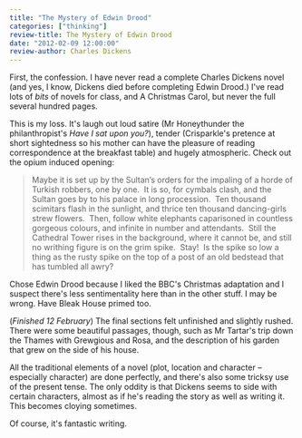 ```yaml
---
title: "The Mystery of Edwin Drood"
categories: ["thinking"]
review-title: The Mystery of Edwin Drood
date: "2012-02-09 12:00:00"
review-author: Charles Dickens
---
```



First, the confession. I have never read a complete Charles Dickens novel (and yes, I know, Dickens died before completing Edwin Drood.) I've read lots of _bits_ of novels for class, and A Christmas Carol, but never the full several hundred pages.

This is my loss. It's laugh out loud satire (Mr Honeythunder the philanthropist's _Have I sat upon you?_), tender (Crisparkle's pretence at short sightedness so his mother can have the pleasure of reading correspondence at the breakfast table) and hugely atmospheric. Check out the opium induced opening:


> Maybe it is set up by the Sultan’s orders for the impaling of a horde of Turkish robbers, one by one.  It is so, for cymbals clash, and the Sultan goes by to his palace in long procession.  Ten thousand scimitars flash in the sunlight, and thrice ten thousand dancing-girls strew flowers.  Then, follow white elephants caparisoned in countless gorgeous colours, and infinite in number and attendants.  Still the Cathedral Tower rises in the background, where it cannot be, and still no writhing figure is on the grim spike.  Stay!  Is the spike so low a thing as the rusty spike on the top of a post of an old bedstead that has tumbled all awry?


Chose Edwin Drood because I liked the BBC's Christmas adaptation and I suspect there's less sentimentality here than in the other stuff. I may be wrong. Have Bleak House primed too.

(_Finished 12 February_) The final sections felt unfinished and slightly rushed. There were some beautiful passages, though, such as Mr Tartar's trip down the Thames with Grewgious and Rosa, and the description of his garden that grew on the side of his house.

All the traditional elements of a novel (plot, location and character – especially character) are done perfectly, and there's also some tricksy use of the present tense. The only oddity is that Dickens seems to side with certain characters, almost as if he's reading the story as well as writing it. This becomes cloying sometimes.

Of course, it's fantastic writing.
